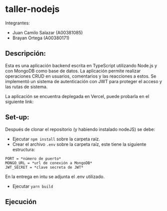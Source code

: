 # taller-nodejs

Integrantes:

- Juan Camilo Salazar (A00381085)
- Brayan Ortega (A00380171)


## Descripción:

Esta es una aplicación backend escrita en TypeScript utilizando Node.js y con MongoDB como base de datos. La aplicación permite realizar operaciones CRUD en usuarios, comentarios y las reacciones a estos.  Se implementó un sistema de autenticación con JWT para proteger el acceso y las rutas de sistema.

La aplicación se encuentra deplegada en Vercel, puede probarla en el siguiente link:



## Set-up:

Después de clonar el repositorio (y habiendo instalado nodeJS) se debe:

- Ejecutar `npm install` sobre la carpeta raíz.
- Crear el archivo `.env` sobre la carpeta raíz, este tiene la siguiente estructura:
```
PORT = *número de puerto*
MONGO_URL = *url de conexión a MongoDB*
JWT_SECRET = *clave secreta de JWT*
```
En la entrega en intu se adjunta el .env utilizado.

- Ejecutar `yarn build`


## Ejecución 

